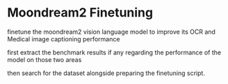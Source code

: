 # Moondream2 Finetuning


finetune the moondream2 vision language model to improve its OCR and Medical image captioning performance

first extract the benchmark results if any regarding the performance of the model on those two areas

then search for the dataset alongside preparing the finetuning script.
